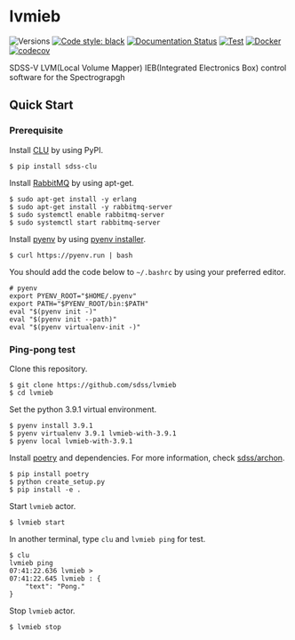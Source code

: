 # lvmieb

![Versions](https://img.shields.io/badge/python->3.8-blue)
[![Code style: black](https://img.shields.io/badge/code%20style-black-000000.svg)](https://github.com/psf/black)
[![Documentation Status](https://readthedocs.org/projects/lvmieb/badge/?version=latest)](https://lvmieb.readthedocs.io/en/latest/?badge=latest)
[![Test](https://github.com/sdss/lvmieb/actions/workflows/test.yml/badge.svg)](https://github.com/sdss/lvmieb/actions/workflows/test.yml)
[![Docker](https://github.com/sdss/lvmieb/actions/workflows/docker.yml/badge.svg)](https://github.com/sdss/lvmieb/actions/workflows/docker.yml)
[![codecov](https://codecov.io/gh/sdss/lvmieb/branch/master/graph/badge.svg?token=IyQglaQYSF)](https://codecov.io/gh/sdss/lvmieb)

SDSS-V LVM(Local Volume Mapper) IEB(Integrated Electronics Box) control software for the Spectrograpgh

## Quick Start

### Prerequisite

Install [CLU](https://clu.readthedocs.io/en/latest/) by using PyPI.
```
$ pip install sdss-clu
```

Install [RabbitMQ](https://www.rabbitmq.com/) by using apt-get.

```
$ sudo apt-get install -y erlang
$ sudo apt-get install -y rabbitmq-server
$ sudo systemctl enable rabbitmq-server
$ sudo systemctl start rabbitmq-server
```

Install [pyenv](https://github.com/pyenv/pyenv) by using [pyenv installer](https://github.com/pyenv/pyenv-installer).

```
$ curl https://pyenv.run | bash
```

You should add the code below to `~/.bashrc` by using your preferred editor.
```
# pyenv
export PYENV_ROOT="$HOME/.pyenv"
export PATH="$PYENV_ROOT/bin:$PATH"
eval "$(pyenv init -)"
eval "$(pyenv init --path)"
eval "$(pyenv virtualenv-init -)"
```

### Ping-pong test

Clone this repository.
```
$ git clone https://github.com/sdss/lvmieb
$ cd lvmieb
```

Set the python 3.9.1 virtual environment.
```
$ pyenv install 3.9.1
$ pyenv virtualenv 3.9.1 lvmieb-with-3.9.1
$ pyenv local lvmieb-with-3.9.1
```

Install [poetry](https://python-poetry.org/) and dependencies. For more information, check [sdss/archon](https://github.com/sdss/archon).
```
$ pip install poetry
$ python create_setup.py
$ pip install -e .
```

Start `lvmieb` actor.
```
$ lvmieb start
```

In another terminal, type `clu` and `lvmieb ping` for test.
```
$ clu
lvmieb ping
07:41:22.636 lvmieb > 
07:41:22.645 lvmieb : {
    "text": "Pong."
}
```

Stop `lvmieb` actor.
```
$ lvmieb stop
```
